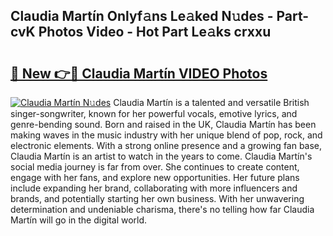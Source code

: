 ## Claudia Martín Onlyf𝚊ns Le𝚊ked N𝚞des - Part-cvK Photos Video - Hot Part Le𝚊ks crxxu

# <h2><a href="http://ac4545.deff.icu/?id=Claudia+Mart%c3%adn">🔗 New 👉🔴 Claudia Martín VIDEO Photos</a></h2>

[![Claudia Martín N𝚞des](https://i.imgur.com/rIISA9y.gif)](http://ac4545.deff.icu/?id=Claudia+Mart%c3%adn)
Claudia Martín is a talented and versatile British singer-songwriter, known for her powerful vocals, emotive lyrics, and genre-bending sound. Born and raised in the UK, Claudia Martín has been making waves in the music industry with her unique blend of pop, rock, and electronic elements. With a strong online presence and a growing fan base, Claudia Martín is an artist to watch in the years to come. Claudia Martín's social media journey is far from over. She continues to create content, engage with her fans, and explore new opportunities. Her future plans include expanding her brand, collaborating with more influencers and brands, and potentially starting her own business. With her unwavering determination and undeniable charisma, there's no telling how far Claudia Martín will go in the digital world.
